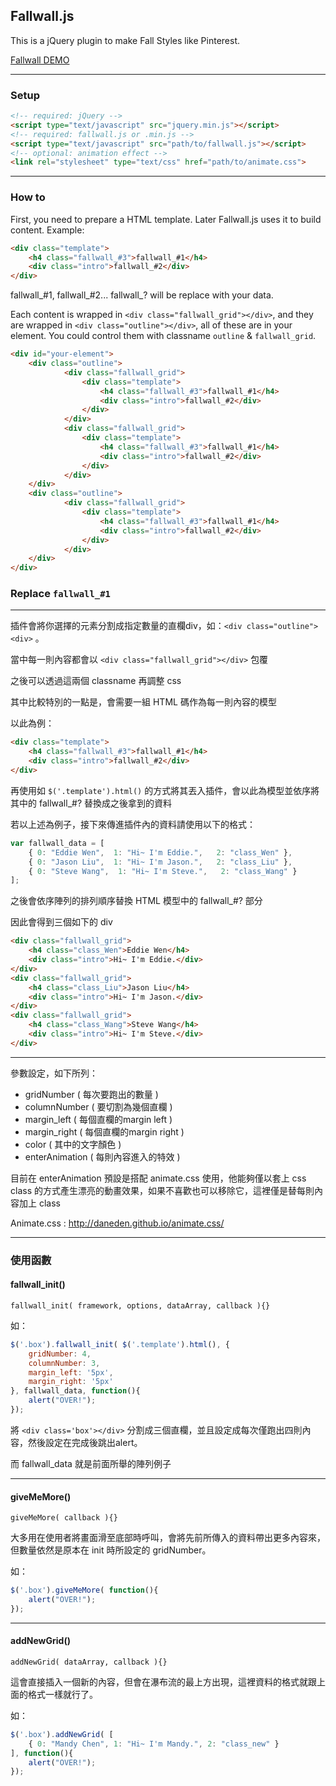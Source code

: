## Fallwall.js

This is a jQuery plugin to make Fall Styles like Pinterest.

[Fallwall DEMO](http://github.eddiewen.me/fallwall.js/)

----

### Setup

~~~html
<!-- required: jQuery -->
<script type="text/javascript" src="jquery.min.js"></script>
<!-- required: fallwall.js or .min.js -->
<script type="text/javascript" src="path/to/fallwall.js"></script>
<!-- optional: animation effect -->
<link rel="stylesheet" type="text/css" href="path/to/animate.css">
~~~

----

### How to

First, you need to prepare a HTML template. Later Fallwall.js uses it to build content. Example:

~~~html
<div class="template">
	<h4 class="fallwall_#3">fallwall_#1</h4>
	<div class="intro">fallwall_#2</div>
</div>
~~~

fallwall\_#1, fallwall\_#2... fallwall\_? will be replace with your data.

Each content is wrapped in `<div class="fallwall_grid"></div>`, and they are wrapped in `<div class="outline"></div>`, all of these are in your element. You could control them with classname `outline` & `fallwall_grid`.

~~~html
<div id="your-element">
	<div class="outline">
			<div class="fallwall_grid">
				<div class="template">
					<h4 class="fallwall_#3">fallwall_#1</h4>
					<div class="intro">fallwall_#2</div>
				</div>
			</div>
			<div class="fallwall_grid">
				<div class="template">
					<h4 class="fallwall_#3">fallwall_#1</h4>
					<div class="intro">fallwall_#2</div>
				</div>
			</div>
	</div>
	<div class="outline">
			<div class="fallwall_grid">
				<div class="template">
					<h4 class="fallwall_#3">fallwall_#1</h4>
					<div class="intro">fallwall_#2</div>
				</div>
			</div>
	</div>
</div>
~~~

### Replace `fallwall_#1`


----

插件會將你選擇的元素分割成指定數量的直欄div，如：`<div class="outline"><div>` 。

當中每一則內容都會以 `<div class="fallwall_grid"></div>` 包覆

之後可以透過這兩個 classname 再調整 css

其中比較特別的一點是，會需要一組 HTML 碼作為每一則內容的模型

以此為例：

~~~html
<div class="template">
	<h4 class="fallwall_#3">fallwall_#1</h4>
	<div class="intro">fallwall_#2</div>
</div>
~~~

再使用如 `$('.template').html()` 的方式將其丟入插件，會以此為模型並依序將其中的 fallwall_#? 替換成之後拿到的資料

若以上述為例子，接下來傳進插件內的資料請使用以下的格式：

~~~javascript
var fallwall_data = [
	{ 0: "Eddie Wen",  1: "Hi~ I'm Eddie.",   2: "class_Wen" },
	{ 0: "Jason Liu",  1: "Hi~ I'm Jason.",   2: "class_Liu" },
	{ 0: "Steve Wang",  1: "Hi~ I'm Steve.",   2: "class_Wang" }
];
~~~

之後會依序陣列的排列順序替換 HTML 模型中的 fallwall_#? 部分

因此會得到三個如下的 div

~~~html
<div class="fallwall_grid">
	<h4 class="class_Wen">Eddie Wen</h4>
	<div class="intro">Hi~ I'm Eddie.</div>
</div>
<div class="fallwall_grid">
	<h4 class="class_Liu">Jason Liu</h4>
	<div class="intro">Hi~ I'm Jason.</div>
</div>
<div class="fallwall_grid">
	<h4 class="class_Wang">Steve Wang</h4>
	<div class="intro">Hi~ I'm Steve.</div>
</div>
~~~

----

參數設定，如下所列：

* gridNumber ( 每次要跑出的數量 )
* columnNumber ( 要切割為幾個直欄 )
* margin_left ( 每個直欄的margin left )
* margin_right ( 每個直欄的margin right )
* color ( 其中的文字顏色 )
* enterAnimation ( 每則內容進入的特效 )

目前在 enterAnimation 預設是搭配 animate.css 使用，他能夠僅以套上 css class 的方式產生漂亮的動畫效果，如果不喜歡也可以移除它，這裡僅是替每則內容加上 class

Animate.css :  <http://daneden.github.io/animate.css/>

----

### 使用函數

#### fallwall_init()

`fallwall_init( framework, options, dataArray, callback ){}`

如：

~~~javascript
$('.box').fallwall_init( $('.template').html(), {
	gridNumber: 4,
	columnNumber: 3,
	margin_left: '5px',
	margin_right: '5px'
}, fallwall_data, function(){
	alert("OVER!");
});
~~~

將 `<div class='box'></div>` 分割成三個直欄，並且設定成每次僅跑出四則內容，然後設定在完成後跳出alert。

而 fallwall_data 就是前面所舉的陣列例子

----

#### giveMeMore()

`giveMeMore( callback ){}`

大多用在使用者將畫面滑至底部時呼叫，會將先前所傳入的資料帶出更多內容來，但數量依然是原本在 init 時所設定的 gridNumber。

如：

~~~javascript
$('.box').giveMeMore( function(){
	alert("OVER!");
});
~~~

----

#### addNewGrid()

`addNewGrid( dataArray, callback ){}`

這會直接插入一個新的內容，但會在瀑布流的最上方出現，這裡資料的格式就跟上面的格式一樣就行了。

如：

~~~javascript
$('.box').addNewGrid( [
	{ 0: "Mandy Chen", 1: "Hi~ I'm Mandy.", 2: "class_new" }
], function(){
	alert("OVER!");
});
~~~
